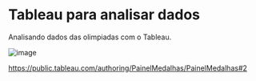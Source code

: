 # Tableau para analisar dados
Analisando dados das olimpiadas com o Tableau. 

![image](https://github.com/user-attachments/assets/c3705181-faeb-4362-8475-0bd1b9050700)


https://public.tableau.com/authoring/PainelMedalhas/PainelMedalhas#2

